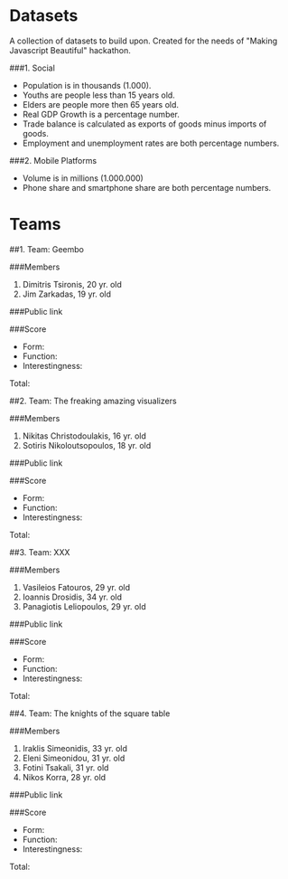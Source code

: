 # Datasets

A collection of datasets to build upon. Created for the needs of "Making Javascript Beautiful" hackathon.

###1. Social

* Population is in thousands (1.000).
* Youths are people less than 15 years old.
* Elders are people more then 65 years old.
* Real GDP Growth is a percentage number.
* Trade balance is calculated as exports of goods minus imports of goods.
* Employment and unemployment rates are both percentage numbers.

###2. Mobile Platforms

* Volume is in millions (1.000.000)
* Phone share and smartphone share are both percentage numbers.

# Teams

##1. Team: Geembo

###Members
1. Dimitris Tsironis, 20 yr. old
2. Jim Zarkadas, 19 yr. old

###Public link

###Score
* Form:
* Function:
* Interestingness: 

Total:

##2. Team: The freaking amazing visualizers

###Members
1. Nikitas Christodoulakis, 16 yr. old
2. Sotiris Nikoloutsopoulos, 18 yr. old

###Public link

###Score
* Form:
* Function:
* Interestingness: 

Total:

##3. Team: XXX

###Members
1. Vasileios Fatouros, 29 yr. old
2. Ioannis Drosidis, 34 yr. old
3. Panagiotis Leliopoulos, 29 yr. old

###Public link

###Score
* Form:
* Function:
* Interestingness: 

Total:

##4. Team: The knights of the square table

###Members
1. Iraklis Simeonidis, 33 yr. old
2. Eleni Simeonidou, 31 yr. old
3. Fotini Tsakali, 31 yr. old
4. Nikos Korra, 28 yr. old

###Public link

###Score
* Form:
* Function:
* Interestingness: 

Total: